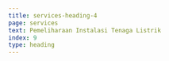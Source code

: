 ```yaml
---
title: services-heading-4
page: services
text: Pemeliharaan Instalasi Tenaga Listrik
index: 9
type: heading
---
```

